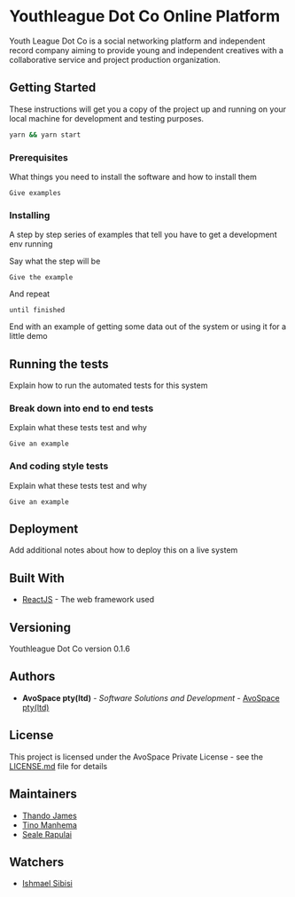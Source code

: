 # Youthleague Dot Co Online Platform

>

Youth League Dot Co is a social networking platform and independent record company aiming to provide young and independent creatives with a collaborative service and project production organization.

## Getting Started

These instructions will get you a copy of the project up and running on your local machine for development and testing purposes.

```bash
yarn && yarn start
```
### Prerequisites

What things you need to install the software and how to install them

```
Give examples
```

### Installing

A step by step series of examples that tell you have to get a development env running

Say what the step will be

```
Give the example
```

And repeat

```
until finished
```

End with an example of getting some data out of the system or using it for a little demo

## Running the tests

Explain how to run the automated tests for this system

### Break down into end to end tests

Explain what these tests test and why

```
Give an example
```

### And coding style tests

Explain what these tests test and why

```
Give an example
```

## Deployment

Add additional notes about how to deploy this on a live system

## Built With

* [ReactJS](http://) - The web framework used

## Versioning

Youthleague Dot Co version 0.1.6

## Authors

* **AvoSpace pty(ltd)** - *Software Solutions and Development* - [AvoSpace pty(ltd)](https://avospace.net)

## License

This project is licensed under the AvoSpace Private License - see the [LICENSE.md](LICENSE.md) file for details

## Maintainers

* [Thando James](mailto:james@avospace.net)
* [Tino Manhema](mailto:tino@avospace.net)
* [Seale Rapulai](mailto:seale@avospace.net)

## Watchers

* [Ishmael Sibisi](mailto:ishmael@avospace.net)